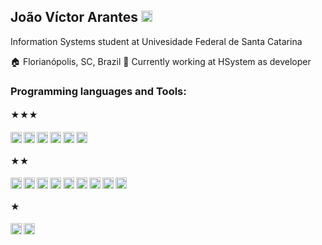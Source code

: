


## João Víctor Arantes  [<img alt="LinkedIn" width="18px" src="https://simpleicons.org/icons/linkedin.svg" />](https://www.linkedin.com/in/joaovictorarantes)

Information Systems student at Univesidade Federal de Santa Catarina

🏠 Florianópolis, SC, Brazil
💼 Currently working at HSystem as developer
<br>

### Programming languages and Tools:

#### ★★★
[<img align="left" alt="Python" width="18px" src="https://simpleicons.org/icons/python.svg" />](https://www.python.org/)
[<img align="left" alt="Javascript" width="18px" src="https://simpleicons.org/icons/javascript.svg" />](https://www.javascript.com/)
[<img align="left" alt="VSCode" width="18px" src="https://simpleicons.org/icons/visualstudiocode.svg" />](https://code.visualstudio.com/)
[<img align="left" alt="VisualStudio" width="18px" src="https://simpleicons.org/icons/visualstudio.svg" />](https://visualstudio.microsoft.com/pt-br/)
[<img align="left" alt="Git" width="18px" src="https://simpleicons.org/icons/git.svg" />](https://git-scm.com/)
[<img alt="HTML" width="18px" src="https://simpleicons.org/icons/html5.svg" />](https://html5.org/)
<br>
#### ★★
[<img align="left" alt="Pycharm" width="18px" src="https://simpleicons.org/icons/pycharm.svg" />](https://www.jetbrains.com/pycharm/)
[<img align="left" alt="Expo" width="18px" src="https://simpleicons.org/icons/expo.svg" />](https://expo.io)
[<img align="left" alt="CSharp" width="18px" src="https://simpleicons.org/icons/csharp.svg" />](https://docs.microsoft.com/pt-br/dotnet/csharp/)
[<img align="left" alt="MongoDB" width="18px" src="https://simpleicons.org/icons/mongodb.svg" />](https://www.mongodb.com/)
[<img align="left" alt="Insomnia" width="18px" src="https://simpleicons.org/icons/insomnia.svg" />](https://insomnia.rest/)
[<img align="left" alt="JupyterNotebook" width="18px" src="https://simpleicons.org/icons/jupyter.svg" />](https://jupyter.org/)
[<img align="left" alt="Postman" width="18px" src="https://simpleicons.org/icons/postman.svg" />](https://postman.com/)
[<img align="left" alt="Cypress" width="18px" src="https://simpleicons.org/icons/cypress.svg" />](https://www.cypress.io/)
[<img alt="Figma" width="18px" src="https://simpleicons.org/icons/figma.svg" />](https://www.figma.com/)
<br>
#### ★
[<img align="left" alt="React" width="18px" src="https://simpleicons.org/icons/react.svg" />](https://pt-br.reactjs.org/)
[<img alt="Pandas" width="18px" src="https://simpleicons.org/icons/pandas.svg" />](https://pandas.pydata.org/)
